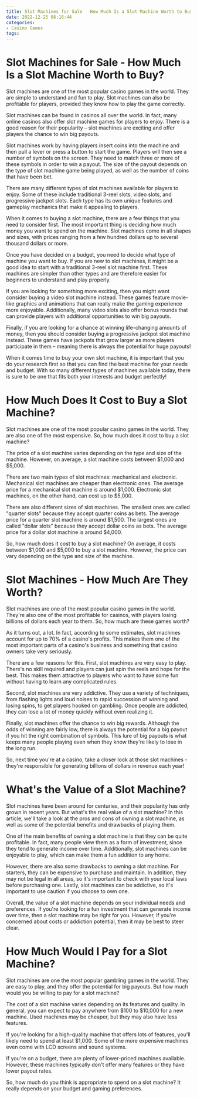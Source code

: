 ```yaml
---
title: Slot Machines for Sale   How Much Is a Slot Machine Worth to Buy
date: 2022-12-25 06:16:44
categories:
- Casino Games
tags:
---
```



#  Slot Machines for Sale - How Much Is a Slot Machine Worth to Buy?

Slot machines are one of the most popular casino games in the world. They are simple to understand and fun to play. Slot machines can also be profitable for players, provided they know how to play the game correctly.

Slot machines can be found in casinos all over the world. In fact, many online casinos also offer slot machine games for players to enjoy. There is a good reason for their popularity – slot machines are exciting and offer players the chance to win big payouts.

Slot machines work by having players insert coins into the machine and then pull a lever or press a button to start the game. Players will then see a number of symbols on the screen. They need to match three or more of these symbols in order to win a payout. The size of the payout depends on the type of slot machine game being played, as well as the number of coins that have been bet.

There are many different types of slot machines available for players to enjoy. Some of these include traditional 3-reel slots, video slots, and progressive jackpot slots. Each type has its own unique features and gameplay mechanics that make it appealing to players.

When it comes to buying a slot machine, there are a few things that you need to consider first. The most important thing is deciding how much money you want to spend on the machine. Slot machines come in all shapes and sizes, with prices ranging from a few hundred dollars up to several thousand dollars or more.

Once you have decided on a budget, you need to decide what type of machine you want to buy. If you are new to slot machines, it might be a good idea to start with a traditional 3-reel slot machine first. These machines are simpler than other types and are therefore easier for beginners to understand and play properly.

If you are looking for something more exciting, then you might want consider buying a video slot machine instead. These games feature movie-like graphics and animations that can really make the gaming experience more enjoyable. Additionally, many video slots also offer bonus rounds that can provide players with additional opportunities to win big payouts.

Finally, if you are looking for a chance at winning life-changing amounts of money, then you should consider buying a progressive jackpot slot machine instead. These games have jackpots that grow larger as more players participate in them – meaning there is always the potential for huge payouts!

When it comes time to buy your own slot machine, it is important that you do your research first so that you can find the best machine for your needs and budget. With so many different types of machines available today, there is sure to be one that fits both your interests and budget perfectly!

#  How Much Does It Cost to Buy a Slot Machine?

Slot machines are one of the most popular casino games in the world. They are also one of the most expensive. So, how much does it cost to buy a slot machine?

The price of a slot machine varies depending on the type and size of the machine. However, on average, a slot machine costs between $1,000 and $5,000.

There are two main types of slot machines: mechanical and electronic. Mechanical slot machines are cheaper than electronic ones. The average price for a mechanical slot machine is around $1,000. Electronic slot machines, on the other hand, can cost up to $5,000.

There are also different sizes of slot machines. The smallest ones are called "quarter slots" because they accept quarter coins as bets. The average price for a quarter slot machine is around $1,500. The largest ones are called "dollar slots" because they accept dollar coins as bets. The average price for a dollar slot machine is around $4,000.

So, how much does it cost to buy a slot machine? On average, it costs between $1,000 and $5,000 to buy a slot machine. However, the price can vary depending on the type and size of the machine.

#  Slot Machines - How Much Are They Worth?

Slot machines are one of the most popular casino games in the world. They're also one of the most profitable for casinos, with players losing billions of dollars each year to them. So, how much are these games worth?

As it turns out, a lot. In fact, according to some estimates, slot machines account for up to 70% of a casino's profits. This makes them one of the most important parts of a casino's business and something that casino owners take very seriously.

There are a few reasons for this. First, slot machines are very easy to play. There's no skill required and players can just spin the reels and hope for the best. This makes them attractive to players who want to have some fun without having to learn any complicated rules.

Second, slot machines are very addictive. They use a variety of techniques, from flashing lights and loud noises to rapid succession of winning and losing spins, to get players hooked on gambling. Once people are addicted, they can lose a lot of money quickly without even realizing it.

Finally, slot machines offer the chance to win big rewards. Although the odds of winning are fairly low, there is always the potential for a big payout if you hit the right combination of symbols. This lure of big payouts is what keeps many people playing even when they know they're likely to lose in the long run.

So, next time you're at a casino, take a closer look at those slot machines - they're responsible for generating billions of dollars in revenue each year!

#  What's the Value of a Slot Machine?

Slot machines have been around for centuries, and their popularity has only grown in recent years. But what's the real value of a slot machine? In this article, we'll take a look at the pros and cons of owning a slot machine, as well as some of the potential benefits and drawbacks of playing them.

One of the main benefits of owning a slot machine is that they can be quite profitable. In fact, many people view them as a form of investment, since they tend to generate income over time. Additionally, slot machines can be enjoyable to play, which can make them a fun addition to any home.

However, there are also some drawbacks to owning a slot machine. For starters, they can be expensive to purchase and maintain. In addition, they may not be legal in all areas, so it's important to check with your local laws before purchasing one. Lastly, slot machines can be addictive, so it's important to use caution if you choose to own one.

Overall, the value of a slot machine depends on your individual needs and preferences. If you're looking for a fun investment that can generate income over time, then a slot machine may be right for you. However, if you're concerned about costs or addiction potential, then it may be best to steer clear.

#  How Much Would I Pay for a Slot Machine?

Slot machines are one the most popular gambling games in the world. They are easy to play, and they offer the potential for big payouts. But how much would you be willing to pay for a slot machine?

The cost of a slot machine varies depending on its features and quality. In general, you can expect to pay anywhere from $100 to $10,000 for a new machine. Used machines may be cheaper, but they may also have less features.

If you're looking for a high-quality machine that offers lots of features, you'll likely need to spend at least $1,000. Some of the more expensive machines even come with LCD screens and sound systems.

If you're on a budget, there are plenty of lower-priced machines available. However, these machines typically don't offer many features or they have lower payout rates.

So, how much do you think is appropriate to spend on a slot machine? It really depends on your budget and gaming preferences.